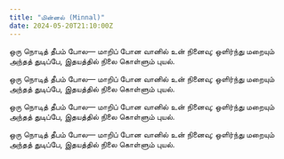 ```yaml
---
title: "மின்னல் (Minnal)"
date: 2024-05-20T21:10:00Z
---
```


ஒரு நொடித் தீபம் போல—
மாறிப் போன வானில் உன் நினைவு;
ஒளிர்ந்து மறையும் அந்தத் துடிப்பே,
இதயத்தில் நிலை கொள்ளும் புயல்.

ஒரு நொடித் தீபம் போல—
மாறிப் போன வானில் உன் நினைவு;
ஒளிர்ந்து மறையும் அந்தத் துடிப்பே,
இதயத்தில் நிலை கொள்ளும் புயல்.

ஒரு நொடித் தீபம் போல—
மாறிப் போன வானில் உன் நினைவு;
ஒளிர்ந்து மறையும் அந்தத் துடிப்பே,
இதயத்தில் நிலை கொள்ளும் புயல்.

ஒரு நொடித் தீபம் போல—
மாறிப் போன வானில் உன் நினைவு;
ஒளிர்ந்து மறையும் அந்தத் துடிப்பே,
இதயத்தில் நிலை கொள்ளும் புயல்.
